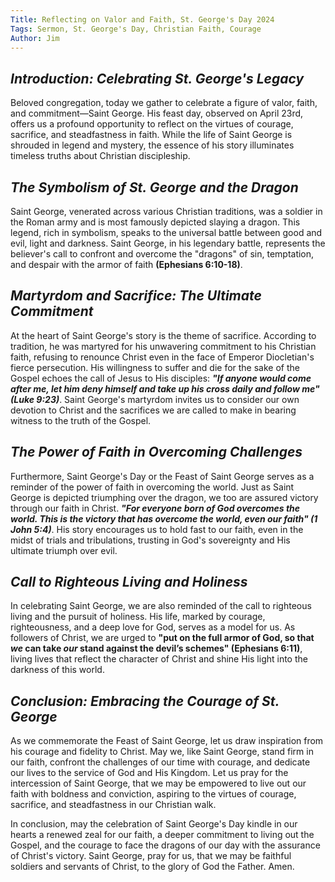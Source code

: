 ```yaml
---
Title: Reflecting on Valor and Faith, St. George's Day 2024
Tags: Sermon, St. George's Day, Christian Faith, Courage
Author: Jim
---
```


## *Introduction: Celebrating St. George's Legacy*

Beloved congregation, today we gather to celebrate a figure of valor, faith, and commitment—Saint George. His feast day, observed on April 23rd, offers us a profound opportunity to reflect on the virtues of courage, sacrifice, and steadfastness in faith. While the life of Saint George is shrouded in legend and mystery, the essence of his story illuminates timeless truths about Christian discipleship.

## *The Symbolism of St. George and the Dragon*

Saint George, venerated across various Christian traditions, was a soldier in the Roman army and is most famously depicted slaying a dragon. This legend, rich in symbolism, speaks to the universal battle between good and evil, light and darkness. Saint George, in his legendary battle, represents the believer's call to confront and overcome the "dragons" of sin, temptation, and despair with the armor of faith **(Ephesians 6:10-18)**.

## *Martyrdom and Sacrifice: The Ultimate Commitment*

At the heart of Saint George's story is the theme of sacrifice. According to tradition, he was martyred for his unwavering commitment to his Christian faith, refusing to renounce Christ even in the face of Emperor Diocletian's fierce persecution. His willingness to suffer and die for the sake of the Gospel echoes the call of Jesus to His disciples: ***"If anyone would come after me, let him deny himself and take up his cross daily and follow me" (Luke 9:23)***. Saint George's martyrdom invites us to consider our own devotion to Christ and the sacrifices we are called to make in bearing witness to the truth of the Gospel.

## *The Power of Faith in Overcoming Challenges*

Furthermore, Saint George's Day or the Feast of Saint George serves as a reminder of the power of faith in overcoming the world. Just as Saint George is depicted triumphing over the dragon, we too are assured victory through our faith in Christ. ***"For everyone born of God overcomes the world. This is the victory that has overcome the world, even our faith" (1 John 5:4)***. His story encourages us to hold fast to our faith, even in the midst of trials and tribulations, trusting in God's sovereignty and His ultimate triumph over evil.

## *Call to Righteous Living and Holiness*

In celebrating Saint George, we are also reminded of the call to righteous living and the pursuit of holiness. His life, marked by courage, righteousness, and a deep love for God, serves as a model for us. As followers of Christ, we are urged to **"put on the full armor of God, so that *we* can take *our* stand against the devil’s schemes" (Ephesians 6:11)**, living lives that reflect the character of Christ and shine His light into the darkness of this world.

## *Conclusion: Embracing the Courage of St. George*

As we commemorate the Feast of Saint George, let us draw inspiration from his courage and fidelity to Christ. May we, like Saint George, stand firm in our faith, confront the challenges of our time with courage, and dedicate our lives to the service of God and His Kingdom. Let us pray for the intercession of Saint George, that we may be empowered to live out our faith with boldness and conviction, aspiring to the virtues of courage, sacrifice, and steadfastness in our Christian walk.

In conclusion, may the celebration of Saint George's Day kindle in our hearts a renewed zeal for our faith, a deeper commitment to living out the Gospel, and the courage to face the dragons of our day with the assurance of Christ's victory. Saint George, pray for us, that we may be faithful soldiers and servants of Christ, to the glory of God the Father. Amen.

